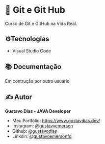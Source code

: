 # 📑 Git e Git Hub

Curso de Git e GitHub na Vida Real.

## ⚙️Tecnologias

- Visual Studio Code

## 📚 Documentação

Em contrução por outro usuario

## ✍️ Autor

**Gustavo Dias - JAVA Developer**

- Meu Portfólio: https://www.gustavdias.dev/
- Instagram: [@gustavvemerson](https://www.instagram.com/gustavvemerson/)
- Github: [@gustavodias](https://github.com/gustavodias)
- Linkdin: [@gustavoemersonfd](https://www.linkedin.com/in/gustavoemersonfd/)
